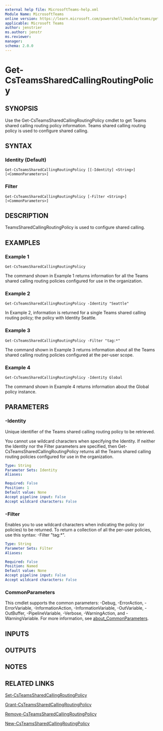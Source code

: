 ```yaml
---
external help file: MicrosoftTeams-help.xml
Module Name: MicrosoftTeams
online version: https://learn.microsoft.com/powershell/module/teams/get-csteamssharedcallingroutingpolicy
applicable: Microsoft Teams
author: jenstrier
ms.author: jenstr
ms.reviewer: 
manager:
schema: 2.0.0
---
```


# Get-CsTeamsSharedCallingRoutingPolicy

## SYNOPSIS
Use the Get-CsTeamsSharedCallingRoutingPolicy cmdlet to get Teams shared calling routing policy information.
Teams shared calling routing policy is used to configure shared calling.

## SYNTAX

### Identity (Default)
```
Get-CsTeamsSharedCallingRoutingPolicy [[-Identity] <String>] [<CommonParameters>]
```

### Filter
```
Get-CsTeamsSharedCallingRoutingPolicy [-Filter <String>] [<CommonParameters>]
```

## DESCRIPTION

TeamsSharedCallingRoutingPolicy is used to configure shared calling.

## EXAMPLES

### Example 1
```
Get-CsTeamsSharedCallingRoutingPolicy
```
The command shown in Example 1 returns information for all the Teams shared calling routing policies configured for use in the organization.

### Example 2
```
Get-CsTeamsSharedCallingRoutingPolicy -Identity "Seattle"
```
In Example 2, information is returned for a single Teams shared calling routing policy; the policy with Identity Seattle.

### Example 3
```
Get-CsTeamsSharedCallingRoutingPolicy -Filter "tag:*"
```
The command shown in Example 3 returns information about all the Teams shared calling routing policies configured at the per-user scope.

### Example 4
```
Get-CsTeamsSharedCallingRoutingPolicy -Identity Global
```
The command shown in Example 4 returns information about the Global policy instance.

## PARAMETERS

### -Identity
Unique identifier of the Teams shared calling routing policy to be retrieved. 

You cannot use wildcard characters when specifying the Identity. If neither the Identity nor the Filter parameters are specified, then Get-CsTeamsSharedCallingRoutingPolicy
returns all the Teams shared calling routing policies configured for use in the organization.

```yaml
Type: String
Parameter Sets: Identity
Aliases:

Required: False
Position: 1
Default value: None
Accept pipeline input: False
Accept wildcard characters: False
```

### -Filter
Enables you to use wildcard characters when indicating the policy (or policies) to be returned.
To return a collection of all the per-user policies, use this syntax: -Filter "tag:*".

```yaml
Type: String
Parameter Sets: Filter
Aliases:

Required: False
Position: Named
Default value: None
Accept pipeline input: False
Accept wildcard characters: False
```

### CommonParameters
This cmdlet supports the common parameters: -Debug, -ErrorAction, -ErrorVariable, -InformationAction, -InformationVariable, -OutVariable, -OutBuffer, -PipelineVariable, -Verbose, -WarningAction, and -WarningVariable. For more information, see [about_CommonParameters](http://go.microsoft.com/fwlink/?LinkID=113216).

## INPUTS

## OUTPUTS

## NOTES

## RELATED LINKS
[Set-CsTeamsSharedCallingRoutingPolicy](Set-CsTeamsSharedCallingRoutingPolicy.md)

[Grant-CsTeamsSharedCallingRoutingPolicy](Grant-CsTeamsSharedCallingRoutingPolicy.md)

[Remove-CsTeamsSharedCallingRoutingPolicy](Remove-CsTeamsSharedCallingRoutingPolicy.md)

[New-CsTeamsSharedCallingRoutingPolicy](New-CsTeamsSharedCallingRoutingPolicy.md)

